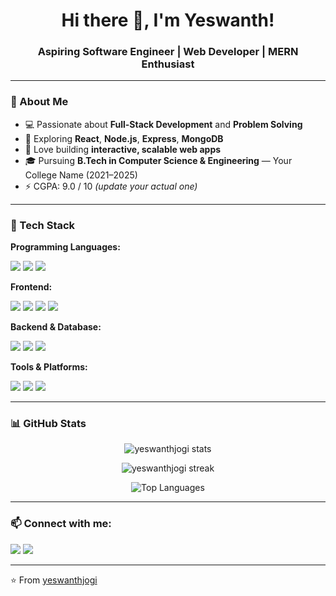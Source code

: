<h1 align="center">Hi there 👋, I'm Yeswanth!</h1>
<h3 align="center">Aspiring Software Engineer | Web Developer | MERN Enthusiast</h3>

---

### 🧠 About Me
- 💻 Passionate about **Full-Stack Development** and **Problem Solving**
- 🌱 Exploring **React**, **Node.js**, **Express**, **MongoDB**
- 🚀 Love building **interactive, scalable web apps**
- 🎓 Pursuing **B.Tech in Computer Science & Engineering** — Your College Name (2021–2025)
- ⚡ CGPA: 9.0 / 10 *(update your actual one)*

---

### 💼 Tech Stack

**Programming Languages:**
<p>
  <img src="https://img.shields.io/badge/C++-00599C?style=for-the-badge&logo=cplusplus&logoColor=white"/>
  <img src="https://img.shields.io/badge/JavaScript-F7DF1E?style=for-the-badge&logo=javascript&logoColor=black"/>
  <img src="https://img.shields.io/badge/Java-007396?style=for-the-badge&logo=java&logoColor=white"/>
</p>

**Frontend:**
<p>
  <img src="https://img.shields.io/badge/HTML5-E34F26?style=for-the-badge&logo=html5&logoColor=white"/>
  <img src="https://img.shields.io/badge/CSS3-1572B6?style=for-the-badge&logo=css3&logoColor=white"/>
  <img src="https://img.shields.io/badge/React-61DAFB?style=for-the-badge&logo=react&logoColor=black"/>
  <img src="https://img.shields.io/badge/Bootstrap-7952B3?style=for-the-badge&logo=bootstrap&logoColor=white"/>
</p>

**Backend & Database:**
<p>
  <img src="https://img.shields.io/badge/Node.js-339933?style=for-the-badge&logo=nodedotjs&logoColor=white"/>
  <img src="https://img.shields.io/badge/Express.js-000000?style=for-the-badge&logo=express&logoColor=white"/>
  <img src="https://img.shields.io/badge/MongoDB-47A248?style=for-the-badge&logo=mongodb&logoColor=white"/>
</p>

**Tools & Platforms:**
<p>
  <img src="https://img.shields.io/badge/Git-F05032?style=for-the-badge&logo=git&logoColor=white"/>
  <img src="https://img.shields.io/badge/GitHub-181717?style=for-the-badge&logo=github&logoColor=white"/>
  <img src="https://img.shields.io/badge/VS_Code-007ACC?style=for-the-badge&logo=visualstudiocode&logoColor=white"/>
</p>

---

### 📊 GitHub Stats

<p align="center">
  <img src="https://github-readme-stats.vercel.app/api?username=yeswanthjogi&show_icons=true&theme=radical" alt="yeswanthjogi stats" />
</p>

<p align="center">
  <img src="https://github-readme-streak-stats.herokuapp.com/?user=yeswanthjogi&theme=radical" alt="yeswanthjogi streak"/>
</p>

<p align="center">
  <img src="https://github-readme-stats.vercel.app/api/top-langs/?username=yeswanthjogi&layout=compact&theme=radical" alt="Top Languages"/>
</p>

---

### 📫 Connect with me:
<p>
  <a href="https://www.linkedin.com/in/your-linkedin-id/"><img src="https://img.shields.io/badge/LinkedIn-blue?style=for-the-badge&logo=linkedin"/></a>
  <a href="mailto:your-email@example.com"><img src="https://img.shields.io/badge/Email-D14836?style=for-the-badge&logo=gmail&logoColor=white"/></a>
</p>

---

⭐️ From [yeswanthjogi](https://github.com/yeswanthjogi)
